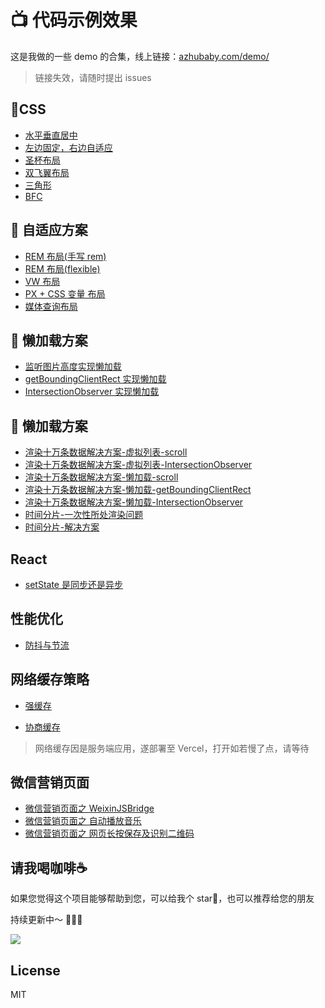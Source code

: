 # 📺 代码示例效果

这是我做的一些 demo 的合集，线上链接：[azhubaby.com/demo/](https://azhubaby.com/demo/)

> 链接失效，请随时提出 issues

## 📌CSS

- [水平垂直居中](https://azhubaby.com/demo/水平垂直居中.html)
- [左边固定，右边自适应](https://azhubaby.com/demo/左边固定，右边自适应.html)
- [圣杯布局](https://azhubaby.com/demo/圣杯布局与双飞翼布局/圣杯布局/index.html)
- [双飞翼布局](https://azhubaby.com/demo/圣杯布局与双飞翼布局/双飞翼布局/index.html)
- [三角形](https://azhubaby.com/demo/三角形.html)
- [BFC](https://azhubaby.com/demo/BFC.html)

## 📌 自适应方案

- [REM 布局(手写 rem)](https://azhubaby.com/demo/自适应方案/rem/index.html)
- [REM 布局(flexible)](https://azhubaby.com/demo/自适应方案/flexible/index.html)
- [VW 布局](https://azhubaby.com/demo/自适应方案/vw/index.html)
- [PX + CSS 变量 布局](https://azhubaby.com/demo/自适应方案/px/index.html)
- [媒体查询布局](https://azhubaby.com/demo/自适应方案/media/index.html)

## 📌 懒加载方案

- [监听图片高度实现懒加载](https://azhubaby.com/demo/懒加载/index.html)
- [getBoundingClientRect 实现懒加载](https://azhubaby.com/demo/懒加载/getBoundingClientRect.html)
- [IntersectionObserver 实现懒加载](https://azhubaby.com/demo/懒加载/observer.html)

## 📌 懒加载方案

- [渲染十万条数据解决方案-虚拟列表-scroll](https://azhubaby.com/demo/渲染十万条数据解决方案/虚拟列表/scroll/index.html)
- [渲染十万条数据解决方案-虚拟列表-IntersectionObserver](https://azhubaby.com/demo/渲染十万条数据解决方案/懒加载/IntersectionObserver/index.html)
- [渲染十万条数据解决方案-懒加载-scroll](https://azhubaby.com/demo/渲染十万条数据解决方案/懒加载/scroll/index.html)
- [渲染十万条数据解决方案-懒加载-getBoundingClientRect](https://azhubaby.com/demo/渲染十万条数据解决方案/懒加载/getBoundingClientRect/index.html)
- [渲染十万条数据解决方案-懒加载-IntersectionObserver](https://azhubaby.com/demo/渲染十万条数据解决方案/懒加载/IntersectionObserver/index.html)
- [时间分片-一次性所处渲染问题](https://azhubaby.com/demo/渲染十万条数据解决方案/时间分片/index.html)
- [时间分片-解决方案](https://azhubaby.com/demo/渲染十万条数据解决方案/时间分片/requestAnimationFrame.html)

## React

- [setState 是同步还是异步](https://azhubaby.com/demo/setState是同步还是异步/build/index.html)

## 性能优化

- [防抖与节流](https://azhubaby.com/demo/防抖与节流/index.html)

## 网络缓存策略

- [强缓存](https://strong-cache.vercel.app/)

- [协商缓存](https://negotiate-cache.vercel.app/)

> 网络缓存因是服务端应用，遂部署至 Vercel，打开如若慢了点，请等待

## 微信营销页面

- [微信营销页面之 WeixinJSBridge](https://azhubaby.com/demo/WeChat/WeixinJSBridge.html)
- [微信营销页面之 自动播放音乐](https://azhubaby.com/demo/WeChat/自动播放音乐.html)
- [微信营销页面之 网页长按保存及识别二维码](https://azhubaby.com/demo/WeChat/canvas-snapshot/index.html)



## 请我喝咖啡☕️

如果您觉得这个项目能够帮助到您，可以给我个 star🌟，也可以推荐给您的朋友

持续更新中～ 🚀🚀🚀

![](https://s2.loli.net/2022/10/09/31kvp8HRJuoBCfc.jpg)

## License
MIT
